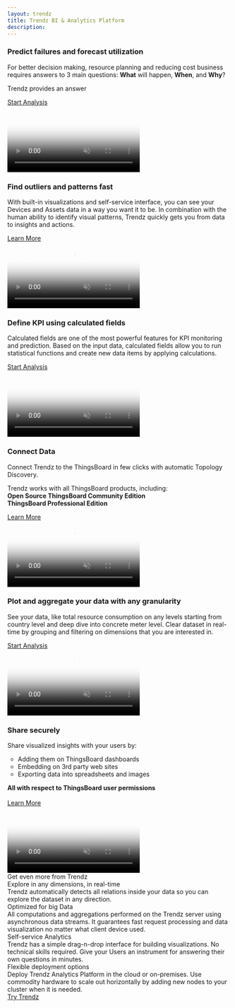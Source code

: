 ```yaml
---
layout: trendz
title: Trendz BI & Analytics Platform
description: 
---
```


<section class="pe-features trendz-features">
    <div class="main-bg">
        <main>
            <div class="content">
                <h3 class="header"><span class="cBlue" >Predict failures and forecast utilization</span></h3>
                <p>For better decision making, resource planning and reducing cost business requires answers to 3 main questions:
                   <b>What</b> will happen, <b>When</b>, and <b>Why</b>?</p>
                   <p>Trendz provides an answer</p>
                <a href="/docs/trendz/prediction/" class="button cBlue try-button">Start Analysis</a>           
            </div>
            <div class="image-block">
                <div class="image-wrapper">
                    <video poster="/images/trendz/trndz-home-pred.png" autoplay="" loop="" preload="auto" muted="">
                    </video>
                </div>
            </div>
        </main>
    </div> 
    <div class="main-bg">
        <main>
            <div class="content">
                <h3 class="header"><span class="cBlue" >Find outliers and patterns fast</span></h3>
                <p>With built-in visualizations and self-service interface, you can see your Devices and Assets data in a way you want it to be. 
                        In combination with the human ability to identify visual patterns, Trendz quickly gets you from data to insights and actions.</p>
                <a href="/docs/trendz/" class="button cBlue try-button">Learn More</a>           
            </div>
            <div class="image-block">
                <div class="image-wrapper">
                    <video poster="/images/trendz/preview/heatmap-preview.png" autoplay="" loop="" preload="auto" muted="">
                        <source src="https://tb-videos.s3-us-west-1.amazonaws.com/heatmap_v3.webm" type="video/webm">                
                    </video>
                </div>
            </div>
        </main>
    </div>
    <div class="main-bg">
            <main>
                <div class="content">
                    <h3 class="header"><span class="cBlue" >Define KPI using calculated fields</span></h3>
                    <p>Calculated fields are one of the most powerful features for KPI monitoring and prediction. 
                    Based on the input data, calculated fields allow you to run statistical functions and create 
                    new data items by applying calculations.</p>
                    <a href="/docs/trendz/calculated-fields/" class="button cBlue try-button">Start Analysis</a>           
                </div>
                <div class="image-block">
                    <div class="image-wrapper">
                        <video poster="/images/trendz/state-simple-view.png" autoplay="" loop="" preload="auto" muted="">
                        </video>
                    </div>
                </div>
            </main>
        </div> 
    <div class="main-bg">
        <main>
            <div class="content">
                <h3 class="header"><span class="cBlue">Connect Data</span></h3>
                <p>Connect Trendz to the ThingsBoard in few clicks with automatic Topology Discovery.</p>
                <p>
                    Trendz works with all ThingsBoard products, including:<br>
                    <b>Open Source ThingsBoard Community Edition</b><br>
                    <b>ThingsBoard Professional Edition</b>
                </p>
                <a href="/docs/trendz/connect-thingsboard/" class="button cBlue try-button">Learn More</a>
            </div>
            <div class="image-block">
                <div class="image-wrapper">
                    <video poster="/images/trendz/preview/table-preview.png" autoplay="" loop="" preload="auto" muted="">
                        <source src="https://tb-videos.s3-us-west-1.amazonaws.com/table_v3.webm" type="video/webm">
                    </video>
                </div>
            </div>
        </main>
    </div>
    <div class="main-bg">
        <main>
            <div class="content">
                <h3 class="header"><span class="cBlue">Plot and aggregate your data with any granularity</span></h3>
                <p>
                    See your data, like total resource consumption on any levels starting from country level and deep dive into concrete meter level.
                    Clear dataset in real-time by grouping and filtering on dimensions that you are interested in.
                </p>
                <a href="/docs/trendz/data-grouping-aggregation/" class="button cBlue try-button">Start Analysis</a>
            </div>
            <div class="image-block">
                <div class="image-wrapper">
                    <video poster="/images/trendz/preview/corelation-preview.png" autoplay="" loop="" preload="auto" muted="">
                        <source src="https://tb-videos.s3-us-west-1.amazonaws.com/corelation_v3.webm" type="video/webm">
                    </video>
                </div>
            </div>
        </main>
    </div>
    <div class="main-bg">
        <main>
            <div class="content">
                <h3 class="header"><span class="cBlue">Share securely</span></h3>
                <p>
                    Share visualized insights with your users by:
                </p>
                <ul style="list-style-type: circle;">
                    <li>Adding them on ThingsBoard dashboards</li>
                    <li>Embedding on 3rd party web sites</li>
                    <li>Exporting data into spreadsheets and images</li>
                </ul>
                <b>All with respect to ThingsBoard user permissions</b>
                <br>                
                <br>                
                <a href="/docs/trendz/embed-visuals/" class="button cBlue try-button">Learn More</a>
            </div>
            <div class="image-block">
                <div class="image-wrapper">
                    <video poster="/images/trendz/preview/dashboard-preview.png" autoplay="" loop="" preload="auto" muted="">
                    </video>
                </div>
            </div>
        </main>
    </div>
</section>

<div id="deployment-options"></div>

<div class="more-features">
    <div class="more-features__head">
        Get even more from Trendz
    </div>
    <div class="elements">
        <div class="more-features__element js-bounceLeft">
            <div class="more-features-elements__icon real-time"></div>
            <div class="more-features__separation-block">
                <div class="more-features-element__head">
                    Explore in any dimensions, in real-time
                </div>
                <div class="more-features__text">
                    Trendz automatically detects all relations inside your data so you can explore the dataset in any direction.
                </div>
            </div>
        </div>
        <div class="more-features__element js-bounceRight">
            <div class="more-features-elements__icon data"></div>
            <div class="more-features__separation-block">
                <div class="more-features-element__head">
                    Optimized for big Data
                </div>
                <div class="more-features__text">
                    All computations and aggregations performed on the Trendz server using asynchronous data streams. It guarantees fast request processing and data visualization no matter what client device used.
                </div>
            </div>
        </div>
        <div class="more-features__element js-bounceLeft">
            <div class="more-features-elements__icon analytics"></div>
            <div class="more-features__separation-block">
                <div class="more-features-element__head">
                    Self-service Analytics
                </div>
                <div class="more-features__text">
                    Trendz has a simple drag-n-drop interface for building visualizations. No technical skills required. Give your Users an instrument for answering their own questions in minutes.
                </div>
            </div>
        </div>
        <div class="more-features__element js-bounceRight">
            <div class="more-features-elements__icon deployment"></div>
            <div class="more-features__separation-block">
                <div class="more-features-element__head">
                    Flexible deployment options
                </div>
                <div class="more-features__text">
                    Deploy Trendz Analytics Platform in the cloud or on-premises. Use commodity hardware to scale out horizontally by adding new nodes to your cluster when it is needed.
                </div>
            </div>
        </div>
    </div>
</div>

<div class="try-button-block">
    <a href="/pricing/?section=trendz-options&product=trendz-self-managed" class="button try-trendz">Try Trendz</a>
</div>
